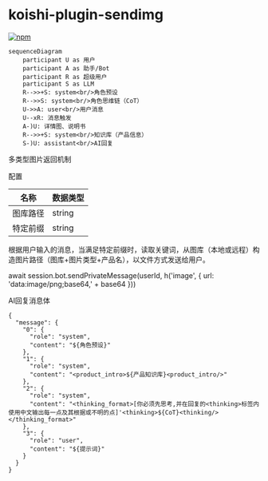 # koishi-plugin-sendimg

[![npm](https://img.shields.io/npm/v/koishi-plugin-sendimg?style=flat-square)](https://www.npmjs.com/package/koishi-plugin-sendimg)

```mermaid
sequenceDiagram
    participant U as 用户
    participant A as 助手/Bot
    participant R as 超级用户
    participant S as LLM
    R-->>+S: system<br/>角色预设
    R-->>S: system<br/>角色思维链（CoT）
    U->>A: user<br/>用户消息
    U--xR: 消息触发
    A-)U: 详情图、说明书
    R-->>+S: system<br/>知识库（产品信息）
    S-)U: assistant<br/>AI回复

```

多类型图片返回机制

配置

|名称|数据类型|
|---|---|
|图库路径|string|
|特定前缀|string|

根据用户输入的消息，当满足特定前缀时，读取关键词，从图库（本地或远程）构造图片路径（图库+图片类型+产品名），以文件方式发送给用户。

await session.bot.sendPrivateMessage(userId, h('image', { url: 'data:image/png;base64,' + base64 }))

AI回复消息体

```jsonc
{
  "message": {
    "0": {
      "role": "system",
      "content": "${角色预设}"
    },
    "1": {
      "role": "system",
      "content": "<product_intro>${产品知识库}<product_intro/>"
    },
    "2": {
      "role": "system",
      "content": "<thinking_format>[你必须先思考,并在回复的<thinking>标签内使用中文输出每一点及其根据或不明的点]'<thinking>${CoT}<thinking/></thinking_format>"
    },
    "3": {
      "role": "user",
      "content": "${提示词}"
    }
  }
}

```
